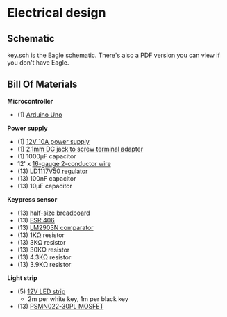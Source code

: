 # Electrical design

## Schematic

key.sch is the Eagle schematic.
There's also a PDF version you can view if you don't have Eagle.

## Bill Of Materials

**Microcontroller**
* (1) [Arduino Uno](https://www.adafruit.com/product/50)

**Power supply**
* (1) [12V 10A power supply](https://www.amazon.com/SUPERNIGHT-100-240V-5-5x2-1mm-Converter-Flexible/dp/B00LWQ2GS0)
* (1) [2.1mm DC jack to screw terminal adapter](https://www.adafruit.com/products/368)
* (1) 1000µF capacitor
* 12' x [16-gauge 2-conductor wire](http://www.homedepot.com/p/Southwire-By-the-Foot-16-2-Black-Stranded-Landscape-Lighting-Wire-55213199/204725046)
* (13) [LD1117V50 regulator](http://www.digikey.com/short/395tz2)
* (13) 100nF capacitor
* (13) 10µF capacitor

**Keypress sensor**
* (13) [half-size breadboard](https://www.adafruit.com/products/64)
* (13) [FSR 406](https://www.adafruit.com/products/1075)
* (13) [LM2903N comparator](http://www.digikey.com/short/3bc118)
* (13) 1KΩ resistor
* (13) 3KΩ resistor
* (13) 30KΩ resistor
* (13) 4.3KΩ resistor
* (13) 3.9KΩ resistor

**Light strip**
* (5) [12V LED strip](http://www.lightingever.com/12v-led-strip-light-3528-4100057-dw.html)
    - 2m per white key, 1m per black key
* (13) [PSMN022-30PL MOSFET](http://www.digikey.com/short/391mv8)
